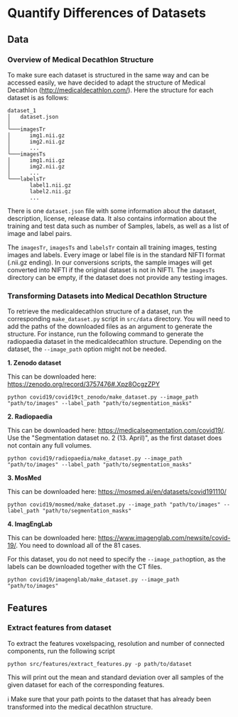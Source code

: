 # Quantify Differences of Datasets

## Data

### Overview of Medical Decathlon Structure

To make sure each dataset is structured in the same way and can be accessed easily, we have decided to adapt the structure of Medical Decathlon (http://medicaldecathlon.com/). Here the structure for each dataset is as follows:

```
dataset_1
│   dataset.json  
│
└───imagesTr
│      img1.nii.gz
│      img2.nii.gz 
│      ...
└───imagesTs
│      img1.nii.gz
│      img2.nii.gz 
│      ...  
└───labelsTr
       label1.nii.gz
       label2.nii.gz 
       ... 
```   

There is one ``dataset.json`` file with some information about the dataset, description, license, release data. It also contains information about the training and test data such as number of Samples, labels, as well as a list of image and label pairs.

The ``imagesTr``, ``imagesTs`` and ``labelsTr`` contain all training images, testing images and labels. Every image or label file is in the standard  NIFTI format (.nii.gz ending). In our conversions scripts, the sample images will get converted into NIFTI if the original dataset is not in NIFTI. The ``imagesTs`` directory can be empty, if the dataset does not provide any testing images.

### Transforming Datasets into Medical Decathlon Structure

To retrieve the medicaldecathlon structure of a dataset, run the corresponding `make_dataset.py` script in `src/data` directory. You will need to add the paths of the downloaded files as an argument to generate the structure. For instance, run the following command to generate the radiopaedia dataset in the medicaldecathlon structure.
Depending on the dataset, the ``--image_path`` option might not be needed. 

**1. Zenodo dataset**

This can be downloaded here: https://zenodo.org/record/3757476#.Xpz8OcgzZPY
```
python covid19/covid19ct_zenodo/make_dataset.py --image_path "path/to/images" --label_path "path/to/segmentation_masks"
```

**2. Radiopaedia**

This can be downloaded here: https://medicalsegmentation.com/covid19/.
Use the "Segmentation dataset no. 2 (13. April)", as the first dataset does not contain any full volumes.
```
python covid19/radiopaedia/make_dataset.py --image_path "path/to/images" --label_path "path/to/segmentation_masks"
```
**3. MosMed**

This can be downloaded here: https://mosmed.ai/en/datasets/covid191110/
```
python covid19/mosmed/make_dataset.py --image_path "path/to/images" --label_path "path/to/segmentation_masks"
```
**4. ImagEngLab**

This can be downloaded here: https://www.imagenglab.com/newsite/covid-19/. You need to download all of the 81 cases.

For this dataset, you do not need to specify the ``--image_path``option, as the labels can be downloaded together with the CT files.
```
python covid19/imagenglab/make_dataset.py --image_path "path/to/images"
```

## Features

### Extract features from dataset
To extract the features voxelspacing, resolution and number of connected components, run the following script

```
python src/features/extract_features.py -p path/to/dataset
```

This will print out the mean and standard deviation over all samples of the given dataset for each of the corresponding features.

:information_source: Make sure that your path points to the dataset that has already been transformed into the medical decathlon structure.


